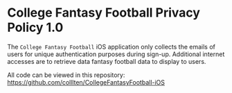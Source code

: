 # College Fantasy Football Privacy Policy 1.0

The `College Fantasy Football` iOS application only collects the emails of users for unique authentication purposes during sign-up. Additional internet accesses are to retrieve data fantasy football data to display to users.

All code can be viewed in this repository: https://github.com/colllten/CollegeFantasyFootball-iOS
